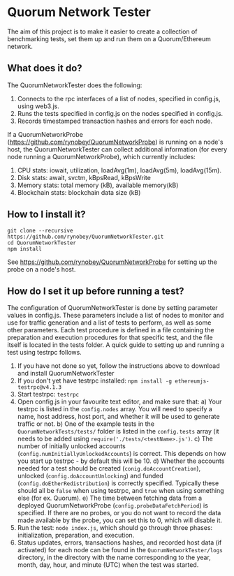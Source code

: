 # Quorum Network Tester
The aim of this project is to make it easier to create a collection of benchmarking tests, set them up and run them on a Quorum/Ethereum network. 

## What does it do?
The QuorumNetworkTester does the following:
1) Connects to the rpc interfaces of a list of nodes, specified in config.js, using web3.js. 
2) Runs the tests specified in config.js on the nodes specified in config.js.
3) Records timestamped transaction hashes and errors for each node.

If a QuorumNetworkProbe (https://github.com/rynobey/QuorumNetworkProbe) is running on a node's host, the QuorumNetworkTester can collect additional information (for every node running a QuorumNetworkProbe), which currently includes:
1) CPU stats: iowait, utilization, loadAvg(1m), loadAvg(5m), loadAvg(15m).
2) Disk stats: await, svctm, kBpsRead, kBpsWrite
3) Memory stats: total memory (kB), available memory(kB)
4) Blockchain stats: blockchain data size (kB)

## How to I install it?
```
git clone --recursive https://github.com/rynobey/QuorumNetworkTester.git
cd QuorumNetworkTester
npm install
```
See https://github.com/rynobey/QuorumNetworkProbe for setting up the probe on a node's host.

## How do I set it up before running a test?
The configuration of QuorumNetworkTester is done by setting parameter values in config.js. These parameters include a list of nodes to monitor and use for traffic generation and a list of tests to perform, as well as some other parameters. Each test procedure is defined in a file containing the preparation and execution procedures for that specific test, and the file itself is located in the tests folder. A quick guide to setting up and running a test using testrpc follows.

1) If you have not done so yet, follow the instructions above to download and install QuorumNetworkTester
2) If you don't yet have testrpc installed: ``npm install -g ethereumjs-testrpc@v4.1.3``
3) Start testrpc: ``testrpc``
4) Open config.js in your favourite text editor, and make sure that:
  a) Your testrpc is listed in the ``config.nodes`` array. You will need to specify a name, host address, host port, and whether it will be used to generate traffic or not.
  b) One of the example tests in the ``QuorumNetworkTests/tests/`` folder is listed in the ``config.tests`` array (it needs to be added using ``require('./tests/<testName>.js')``.
  c) The number of initially unlocked accounts (``config.numInitiallyUnlockedAccounts``) is correct. This depends on how you start up testrpc - by default this will be 10.
  d) Whether the accounts needed for a test should be created (``conig.doAccountCreation``), unlocked (``config.doAccountUnlocking``) and funded (``config.doEtherRedistribution``) is correctly specified. Typically these should all be ``false`` when using testrpc, and ``true`` when using something else (for ex. Quorum).
  e) The time between fetching data from a deployed QuorumNetworkProbe (``config.probeDataFetchPeriod``) is specified. If there are no probes, or you do not want to record the data made available by the probe, you can set this to 0, which will disable it.
5) Run the test: ``node index.js``, which should go through three phases: initialization, preparation, and execution.
6) Status updates, errors, transactions hashes, and recorded host data (if activated) for each node can be found in the ``QuorumNetworkTester/logs`` directory, in the directory with the name corresponding to the year, month, day, hour, and minute (UTC) when the test was started.

